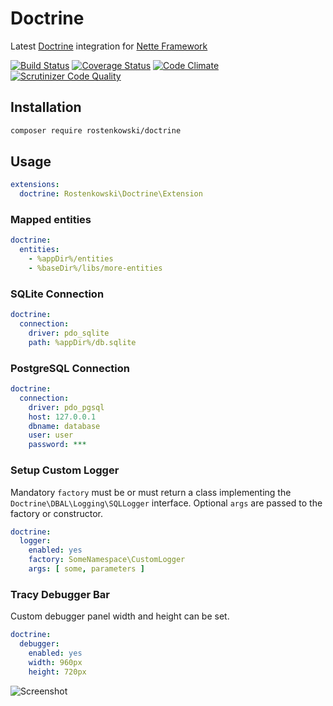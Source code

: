 # Doctrine 

Latest [Doctrine](http://www.doctrine-project.org/) integration for [Nette Framework](https://nette.org) 

[![Build Status](https://travis-ci.org/rostenkowski/doctrine.svg?branch=master)](https://travis-ci.org/rostenkowski/doctrine)
[![Coverage Status](https://coveralls.io/repos/github/rostenkowski/doctrine/badge.svg)](https://coveralls.io/github/rostenkowski/doctrine)
[![Code Climate](https://codeclimate.com/github/rostenkowski/doctrine/badges/gpa.svg)](https://codeclimate.com/github/rostenkowski/doctrine)
[![Scrutinizer Code Quality](https://scrutinizer-ci.com/g/rostenkowski/doctrine/badges/quality-score.png?b=master)](https://scrutinizer-ci.com/g/rostenkowski/doctrine/?branch=master)

## Installation
```bash
composer require rostenkowski/doctrine
```
## Usage

```yaml
extensions: 
  doctrine: Rostenkowski\Doctrine\Extension
```
### Mapped entities

```yaml
doctrine:
  entities: 
    - %appDir%/entities
    - %baseDir%/libs/more-entities
```
### SQLite Connection   
```yaml
doctrine:
  connection:
    driver: pdo_sqlite 
    path: %appDir%/db.sqlite 
```

### PostgreSQL Connection
```yaml
doctrine:
  connection:
    driver: pdo_pgsql
    host: 127.0.0.1  
    dbname: database
    user: user
    password: ***
```

### Setup Custom Logger 
Mandatory `factory` must be or must return a class implementing the `Doctrine\DBAL\Logging\SQLLogger` interface. 
Optional `args` are passed to the factory or constructor.
```yaml
doctrine:
  logger:
    enabled: yes
    factory: SomeNamespace\CustomLogger 
    args: [ some, parameters ]        
```
### Tracy Debugger Bar
Custom debugger panel width and height can be set.  
```yaml
doctrine:
  debugger:
    enabled: yes
    width: 960px
    height: 720px
```

![Screenshot](https://cdn.pbrd.co/images/GNMxfwu.png)
